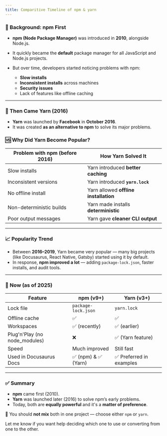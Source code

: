 ```yaml
---
title: Comparitive Timeline of npm & yarn
---
```


### 📜 Background: npm First

* **npm (Node Package Manager)** was introduced in **2010**, alongside Node.js.
* It quickly became the **default** package manager for all JavaScript and Node.js projects.
* But over time, developers started noticing problems with npm:

  * **Slow installs**
  * **Inconsistent installs** across machines
  * **Security issues**
  * Lack of features like offline caching

---

### 🧶 Then Came Yarn (2016)

* **Yarn** was launched by **Facebook** in **October 2016**.
* It was created **as an alternative to npm** to solve its major problems.

### 🆚 Why Did Yarn Become Popular?

| Problem with npm (before 2016) | How Yarn Solved It                    |
| ------------------------------ | ------------------------------------- |
| Slow installs                  | Yarn introduced **better caching**    |
| Inconsistent versions          | Yarn introduced **`yarn.lock`**       |
| No offline install             | Yarn allowed **offline installation** |
| Non-deterministic builds       | Yarn made installs **deterministic**  |
| Poor output messages           | Yarn gave **cleaner CLI output**      |

---

### 📈 Popularity Trend

* Between **2016–2019**, Yarn became very popular — many big projects (like Docusaurus, React Native, Gatsby) started using it by default.
* In response, **npm improved a lot** — adding `package-lock.json`, faster installs, and audit tools.

---

### 🔄 Now (as of 2025)

| Feature                        | npm (v9+)           | Yarn (v3+)              |
| ------------------------------ | ------------------- | ----------------------- |
| Lock file                      | `package-lock.json` | `yarn.lock`             |
| Offline cache                  | ✅                   | ✅                       |
| Workspaces                     | ✅ (recently)        | ✅ (earlier)             |
| Plug'n'Play (no node\_modules) | ❌                   | ✅ (Yarn feature)        |
| Speed                          | Much improved       | Still fast              |
| Used in Docusaurus Docs        | ✅ (npm) & ✅ (Yarn)  | ✅ Preferred in examples |

---

### ✅ Summary

* **npm** came first (2010).
* **Yarn** was launched later (2016) to solve npm’s early problems.
* Today, both are **equally powerful** and it's a **matter of preference**.

🔁 You should **not mix** both in one project — choose either `npm` or `yarn`.

Let me know if you want help deciding which one to use or converting from one to the other.
